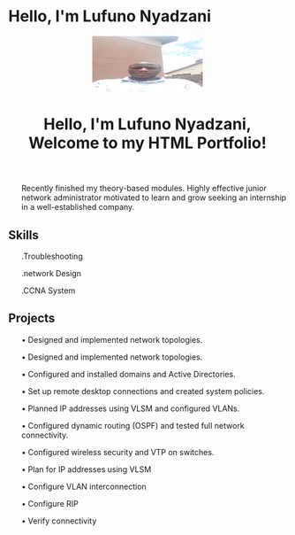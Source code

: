 # Hello, I'm Lufuno Nyadzani


<!DOCTYPE html>
<html lang="en">
<head>
    <meta charset="UTF-8">
    <meta name="viewport" content="width=device-width, initial-scale=1.0">    
    <link rel="stylesheet" href="style.css">
</head>
<body>
    <header>
        <img src="lufuno.jpg" height="100" width="200" alt="Profile Picture">
        <h1>Hello, I'm Lufuno Nyadzani, Welcome to my HTML Portfolio!</h1>
    </header>
    <nav>
        <ul>
           <p> Recently finished my theory-based modules. Highly effective junior network administrator motivated to learn and grow seeking an internship in a well-established company.</p>
        </ul>
    </nav>
    <section id="skills">
        <h2>Skills</h2>
        <ul>
        <p>.Troubleshooting</p>
        <p>.network Design</p>
        <p>.CCNA System</p>
            <!-- Add more skills here -->
        </ul>
    </section>
    <section id="projects">
        <h2>Projects</h2>
        <ul>
            <p>• Designed and implemented network topologies.</p>
            <p>• Designed and implemented network topologies.</p>
            <p>• Configured and installed domains and Active Directories.</p>
            <p>• Set up remote desktop connections and created system policies.</p>
            <p>• Planned IP addresses using VLSM and configured VLANs.</p>
            <p>• Configured dynamic routing (OSPF) and tested full network connectivity.</p>
            <p>• Configured wireless security and VTP on switches.</p>
            <p>• Plan for IP addresses using VLSM</p>
            <p>• Configure VLAN interconnection</p>
            <p>• Configure RIP</p>
            <p>• Verify connectivity</p>
            <!-- Add more projects here -->
        </ul>
    </section>
    <script src="script.js"></script>
</body>
</html>
